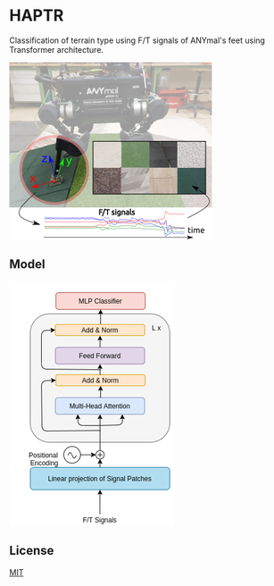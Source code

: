 # HAPTR

Classification of terrain type using F/T signals of ANYmal's feet using Transformer architecture.

![til](./assets/attentiongetter.png) 

## Model

![til](./assets/model.png) 

## License
[MIT](https://choosealicense.com/licenses/mit/)